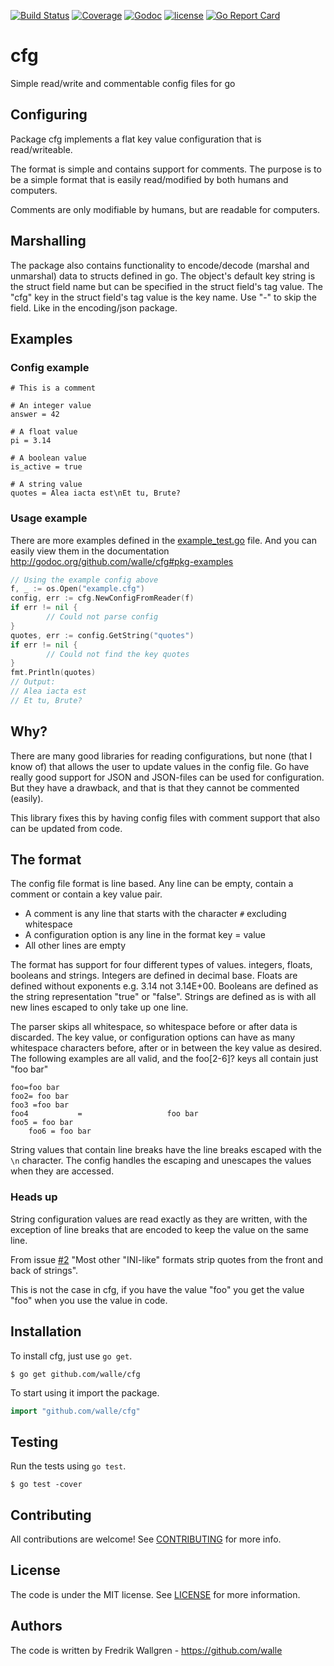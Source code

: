 [![Build Status](https://img.shields.io/travis/walle/cfg.svg?style=flat)](https://travis-ci.org/walle/cfg)
[![Coverage](https://img.shields.io/codecov/c/github/walle/cfg.svg?style=flat)](https://codecov.io/github/walle/cfg)
[![Godoc](http://img.shields.io/badge/godoc-reference-blue.svg?style=flat)](https://godoc.org/github.com/walle/cfg)
[![license](http://img.shields.io/badge/license-MIT-red.svg?style=flat)](https://raw.githubusercontent.com/walle/cfg/master/LICENSE)
[![Go Report Card](https://goreportcard.com/badge/walle/cfg)](http:/goreportcard.com/report/walle/cfg)

# cfg 

Simple read/write and commentable config files for go

## Configuring

Package cfg implements a flat key value configuration that is read/writeable.

The format is simple and contains support for comments. The purpose is to be a
simple format that is easily read/modified by both humans and computers.

Comments are only modifiable by humans, but are readable for computers. 

## Marshalling

The package also contains functionality to encode/decode (marshal and
unmarshal) data to structs defined in go. The object's default key string is
the struct field name but can be specified in the struct field's tag value.
The "cfg" key in the struct field's tag value is the key name. Use "-" to skip
the field. Like in the encoding/json package.

## Examples

### Config example

```
# This is a comment

# An integer value
answer = 42

# A float value
pi = 3.14

# A boolean value
is_active = true

# A string value
quotes = Alea iacta est\nEt tu, Brute?
```

### Usage example

There are more examples defined in the [example_test.go](example_test.go)
file. And you can easily view them in the documentation
http://godoc.org/github.com/walle/cfg#pkg-examples

```go
// Using the example config above
f, _ := os.Open("example.cfg")
config, err := cfg.NewConfigFromReader(f)
if err != nil {
        // Could not parse config
}
quotes, err := config.GetString("quotes")
if err != nil {
        // Could not find the key quotes
}
fmt.Println(quotes)
// Output:
// Alea iacta est
// Et tu, Brute?
```

## Why?

There are many good libraries for reading configurations, but none (that I know of) that allows the user to update values in the config file.
Go have really good support for JSON and JSON-files can be used for
configuration. But they have a drawback, and that is that they cannot be
commented (easily).

This library fixes this by having config files with comment support that also
can be updated from code.

## The format

The config file format is line based. Any line can be empty, contain a comment
or contain a key value pair.

* A comment is any line that starts with the character `#` excluding whitespace
* A configuration option is any line in the format key = value
* All other lines are empty

The format has support for four different types of values. integers, floats,
booleans and strings. Integers are defined in decimal base. Floats are defined
without exponents e.g. 3.14 not 3.14E+00. Booleans are defined as the string
representation "true" or "false". Strings are defined as is with all new lines
escaped to only take up one line.

The parser skips all whitespace, so whitespace before or after data is discarded.
The key value, or configuration options can have as many whitespace characters
before, after or in between the key value as desired. The following examples
are all valid, and the foo[2-6]? keys all contain just "foo bar"

```
foo=foo bar
foo2= foo bar
foo3 =foo bar
foo4           =                   foo bar
foo5 = foo bar
    foo6 = foo bar
```

String values that contain line breaks have the line breaks escaped with the
`\n` character. The config handles the escaping and unescapes the values when
they are accessed.

### Heads up

String configuration values are read exactly as they are written, with the
exception of line breaks that are encoded to keep the value on the same line.

From issue [#2](https://github.com/walle/cfg/issues/2) "Most other "INI-like" formats strip quotes from the front and
back of strings".

This is not the case in cfg, if you have the value "foo" you get the value
"foo" when you use the value in code.

## Installation

To install cfg, just use `go get`.

```shell
$ go get github.com/walle/cfg
```

To start using it import the package.

```go
import "github.com/walle/cfg"
```

## Testing

Run the tests using `go test`.

```shell
$ go test -cover
```

## Contributing

All contributions are welcome! See [CONTRIBUTING](CONTRIBUTING.md) for more
info.

## License

The code is under the MIT license. See [LICENSE](LICENSE) for more
information.

## Authors

The code is written by Fredrik Wallgren - https://github.com/walle
